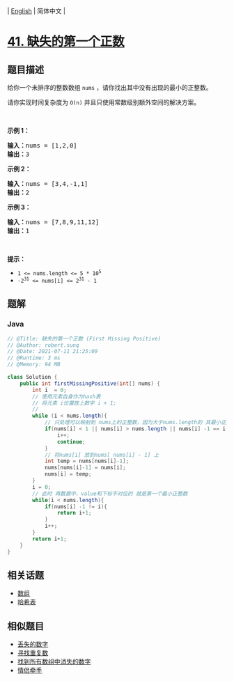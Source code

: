 
| [English](README_EN.md) | 简体中文 |

# [41. 缺失的第一个正数](https://leetcode.cn//problems/first-missing-positive/)

## 题目描述

<p>给你一个未排序的整数数组 <code>nums</code> ，请你找出其中没有出现的最小的正整数。</p>
请你实现时间复杂度为 <code>O(n)</code> 并且只使用常数级别额外空间的解决方案。

<p> </p>

<p><strong>示例 1：</strong></p>

<pre>
<strong>输入：</strong>nums = [1,2,0]
<strong>输出：</strong>3
</pre>

<p><strong>示例 2：</strong></p>

<pre>
<strong>输入：</strong>nums = [3,4,-1,1]
<strong>输出：</strong>2
</pre>

<p><strong>示例 3：</strong></p>

<pre>
<strong>输入：</strong>nums = [7,8,9,11,12]
<strong>输出：</strong>1
</pre>

<p> </p>

<p><strong>提示：</strong></p>

<ul>
	<li><code>1 <= nums.length <= 5 * 10<sup>5</sup></code></li>
	<li><code>-2<sup>31</sup> <= nums[i] <= 2<sup>31</sup> - 1</code></li>
</ul>


## 题解


### Java

```Java
// @Title: 缺失的第一个正数 (First Missing Positive)
// @Author: robert.sunq
// @Date: 2021-07-11 21:25:09
// @Runtime: 3 ms
// @Memory: 94 MB

class Solution {
    public int firstMissingPositive(int[] nums) {
        int i  = 0;
        // 使用元素自身作为hash表
        // 将元素 i位置放上数字 i + 1;
        // 
        while (i < nums.length){
            // 只处理可以映射到 nums上的正整数，因为大于nums.length的 其最小正整数肯定小于数组长度
            if(nums[i] < 1 || nums[i] > nums.length || nums[i] -1 == i || nums[nums[i] -1] == nums[i]){
                i++;
                continue;
            }
            // 将nums[i] 放到nums[ nums[i] - 1] 上
            int temp = nums[nums[i]-1];
            nums[nums[i]-1] = nums[i];
            nums[i] = temp; 
        }
        i = 0;
        // 此时 再数据中，value和下标不对应的 就是第一个最小正整数
        while(i < nums.length){
            if(nums[i] -1 != i){
                return i+1;
            }
            i++;
        }
        return i+1;
    }
}
```



## 相关话题

- [数组](https://leetcode.cn//tag/array)
- [哈希表](https://leetcode.cn//tag/hash-table)

## 相似题目


- [丢失的数字](../missing-number/README.md)
- [寻找重复数](../find-the-duplicate-number/README.md)
- [找到所有数组中消失的数字](../find-all-numbers-disappeared-in-an-array/README.md)
- [情侣牵手](../couples-holding-hands/README.md)
